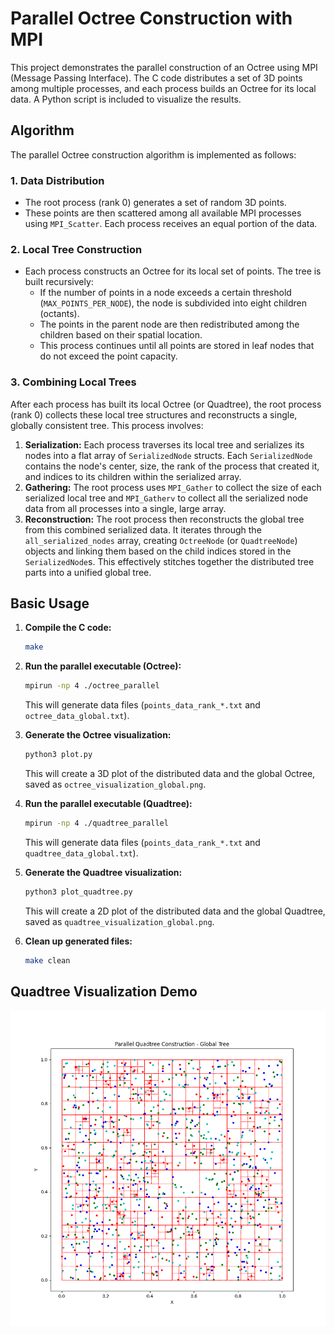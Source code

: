 # Parallel Octree Construction with MPI

This project demonstrates the parallel construction of an Octree using MPI (Message Passing Interface). The C code distributes a set of 3D points among multiple processes, and each process builds an Octree for its local data. A Python script is included to visualize the results.

## Algorithm

The parallel Octree construction algorithm is implemented as follows:

### 1. Data Distribution

- The root process (rank 0) generates a set of random 3D points.
- These points are then scattered among all available MPI processes using `MPI_Scatter`. Each process receives an equal portion of the data.

### 2. Local Tree Construction

- Each process constructs an Octree for its local set of points. The tree is built recursively:
    - If the number of points in a node exceeds a certain threshold (`MAX_POINTS_PER_NODE`), the node is subdivided into eight children (octants).
    - The points in the parent node are then redistributed among the children based on their spatial location.
    - This process continues until all points are stored in leaf nodes that do not exceed the point capacity.

### 3. Combining Local Trees

After each process has built its local Octree (or Quadtree), the root process (rank 0) collects these local tree structures and reconstructs a single, globally consistent tree. This process involves:

1.  **Serialization:** Each process traverses its local tree and serializes its nodes into a flat array of `SerializedNode` structs. Each `SerializedNode` contains the node's center, size, the rank of the process that created it, and indices to its children within the serialized array.
2.  **Gathering:** The root process uses `MPI_Gather` to collect the size of each serialized local tree and `MPI_Gatherv` to collect all the serialized node data from all processes into a single, large array.
3.  **Reconstruction:** The root process then reconstructs the global tree from this combined serialized data. It iterates through the `all_serialized_nodes` array, creating `OctreeNode` (or `QuadtreeNode`) objects and linking them based on the child indices stored in the `SerializedNode`s. This effectively stitches together the distributed tree parts into a unified global tree.

## Basic Usage

1. **Compile the C code:**

   ```bash
   make
   ```

2. **Run the parallel executable (Octree):**

   ```bash
   mpirun -np 4 ./octree_parallel
   ```

   This will generate data files (`points_data_rank_*.txt` and `octree_data_global.txt`).

3. **Generate the Octree visualization:**

   ```bash
   python3 plot.py
   ```

   This will create a 3D plot of the distributed data and the global Octree, saved as `octree_visualization_global.png`.

4. **Run the parallel executable (Quadtree):**

   ```bash
   mpirun -np 4 ./quadtree_parallel
   ```

   This will generate data files (`points_data_rank_*.txt` and `quadtree_data_global.txt`).

5. **Generate the Quadtree visualization:**

   ```bash
   python3 plot_quadtree.py
   ```

   This will create a 2D plot of the distributed data and the global Quadtree, saved as `quadtree_visualization_global.png`.

6. **Clean up generated files:**

   ```bash
   make clean
   ```

## Quadtree Visualization Demo

![Quadtree Visualization](quadtree_visualization_global.png)
